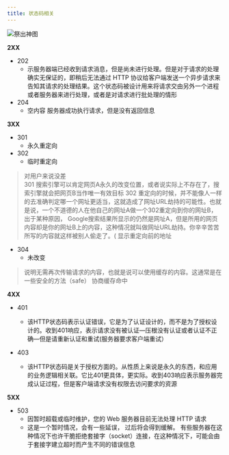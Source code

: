 ```yaml
---
title: 状态码相关
---
```

![祭出神图](https://upload-images.jianshu.io/upload_images/6688932-86aae0494e079c2a.png)


**2XX**
* 202
  * 示服务器端已经收到请求消息，但是尚未进行处理。但是对于请求的处理确实无保证的，即稍后无法通过 HTTP 协议给客户端发送一个异步请求来告知其请求的处理结果。这个状态码被设计用来将请求交由另外一个进程或者服务器来进行处理，或者是对请求进行批处理的情形 
* 204  
  * 空内容    服务器成功执行请求，但是没有返回信息



**3XX**
* 301
  * 永久重定向
* 302
  * 临时重定向 
> 对用户来说没差  
> 301 搜索引擎可以肯定网页A永久的改变位置，或者说实际上不存在了，搜索引擎就会把网页B当作唯一有效目标
> 302 重定向的时候，并不能像人一样的去准确判定哪一个网址更适当，这就造成了网址URL劫持的可能性。也就是说，一个不道德的人在他自己的网址A做一个302重定向到你的网址B，出于某种原因， Google搜索结果所显示的仍然是网址A，但是所用的网页内容却是你的网址B上的内容，这种情况就叫做网址URL劫持。你辛辛苦苦所写的内容就这样被别人偷走了。(  显示重定向前的地址


* 304
  * 未改变
> 说明无需再次传输请求的内容，也就是说可以使用缓存的内容。这通常是在一些安全的方法（safe） 协商缓存命中


**4XX**

* 401
  * 该HTTP状态码表示认证错误，它是为了认证设计的，而不是为了授权设计的。收到401响应，表示请求没有被认证—压根没有认证或者认证不正确—但是请重新认证和重试(服务器要求客户端重试）


* 403
  *  该HTTP状态码是关于授权方面的。从性质上来说是永久的东西，和应用的业务逻辑相关联。它比401更具体，更实际。收到403响应表示服务器完成认证过程，但是客户端请求没有权限去访问要求的资源

**5XX**
* 503
  * 因暂时超载或临时维护，您的 Web 服务器目前无法处理 HTTP 请求
  * 这是一个暂时情况，会有一些延误， 过后将会得到缓解。 有些服务器在这种情况下也许干脆拒绝套接字（socket）连接，在这种情况下，可能会由于套接字建立超时而产生不同的错误信息 
